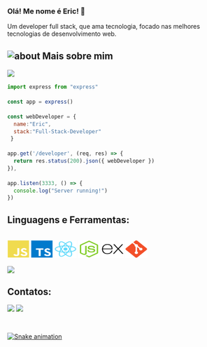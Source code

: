 ### Olá! Me nome é Eric! 🦅

Um developer full stack, que ama tecnologia, focado nas melhores tecnologias de desenvolvimento web.

## <img width="45" alt="about" src="https://raw.github.com/elizarov/elizarov/master/about.png"> Mais sobre mim

<img align="center" width="500" src="https://user-images.githubusercontent.com/68076508/216452882-94eaed11-1594-473a-b551-dfbfcf2712d4.gif" />

```javascript
import express from "express"

const app = express()

const webDeveloper = {
  name:"Eric", 
  stack:"Full-Stack-Developer"
 }

app.get('/developer', (req, res) => {
  return res.status(200).json({ webDeveloper })
}),

app.listen(3333, () => {
  console.log("Server running!")
})

```

## **Linguagens e Ferramentas:**  

<div style="display: inline_block"><br>
  <img src="https://github.com/alexandresaints/alexandresaints/blob/main/Profile--GitHubAuxiliaryFiles/javascript-plain.svg" width="50" height="40" align="center"/>
  <img src="https://github.com/alexandresaints/alexandresaints/blob/main/Profile--GitHubAuxiliaryFiles/typescript-original.svg" width="50" height="40" align="center"/>
  <img src="https://github.com/alexandresaints/alexandresaints/blob/main/Profile--GitHubAuxiliaryFiles/react-original.svg" width="50" height="40" align="center"/>
  <img src="https://github.com/alexandresaints/alexandresaints/blob/main/Profile--GitHubAuxiliaryFiles/nodejs-original.svg" width="50" height="40" align="center"/>
  <img src="https://github.com/alexandresaints/alexandresaints/blob/main/Profile--GitHubAuxiliaryFiles/express-original.svg" width="50" height="40" align="center"/>
  <img src="https://github.com/alexandresaints/alexandresaints/blob/main/Profile--GitHubAuxiliaryFiles/git-plain.svg" width="50" height="40" align="center"/>

</div><br>

<a href="https://github.com/Gurupreet">
  <img align="center" src="https://github-readme-stats.vercel.app/api/top-langs/?username=alexandresaints&theme=dracula&hide_langs_below=1" />
</a>

## **Contatos:**

<p align="left">
  <a target="_blank" href="https://www.linkedin.com/in/eric-macedo-dev//" alt="Linkedin">
  <img src="https://img.shields.io/badge/-LinkedIn-%230077B5?style=for-the-badge&logo=linkedin&logoColor=white" target="_blank"></a> 
 
   <a target="_blank" href="mailto:ericthr42@gmail.com" alt="Gmail">
  <img src="https://img.shields.io/badge/Gmail-D14836?style=for-the-badge&logo=gmail&logoColor=white"</a>
</p>
<br>

![Snake animation](https://github.com/alexandresaints/alexandresaints/blob/output/github-contribution-grid-snake.svg)

